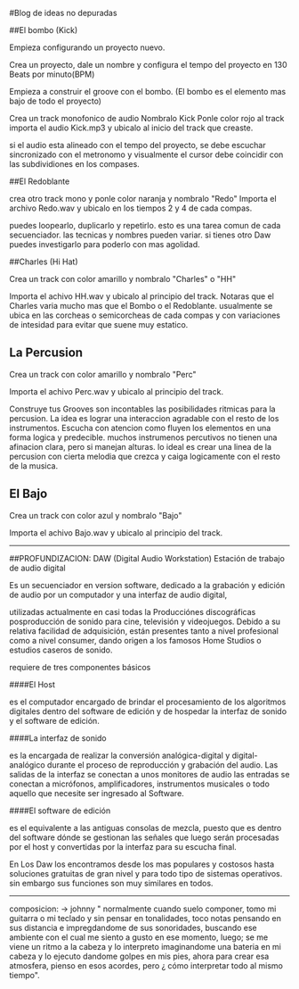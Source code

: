 #Blog de ideas no depuradas




##El bombo (Kick)

Empieza configurando un proyecto nuevo.

Crea un proyecto, dale un nombre y configura el tempo del proyecto en 130 Beats por minuto(BPM)

Empieza a construir el groove con el bombo. (El bombo es el elemento mas bajo de todo el proyecto)

Crea un track monofonico de audio
Nombralo Kick
Ponle color rojo al track
importa el audio Kick.mp3 y ubicalo al inicio del track que creaste.

si el audio esta alineado con el tempo del proyecto, se debe escuchar sincronizado con el metronomo y visualmente el cursor debe coincidir con las subdividiones en los compases.


##El Redoblante

crea otro track mono y ponle color naranja y nombralo "Redo"
Importa el archivo Redo.wav y ubicalo en los tiempos 2 y 4 de cada compas.

puedes loopearlo, duplicarlo y repetirlo. esto es una tarea comun de cada secuenciador. las tecnicas y nombres pueden variar. si tienes otro Daw puedes investigarlo para poderlo con mas agolidad.

##Charles (Hi Hat)

Crea un track con color amarillo y nombralo "Charles" o "HH"

Importa el achivo HH.wav y ubicalo al principio del track.
Notaras que el Charles varia mucho mas que el Bombo o el Redoblante. usualmente se ubica en las corcheas o semicorcheas de cada compas y con variaciones de intesidad para evitar que suene muy estatico.


## La Percusion

Crea un track con color amarillo y nombralo "Perc"

Importa el achivo Perc.wav y ubicalo al principio del track. 


Construye tus Grooves
son incontables las posibilidades ritmicas para la percusion. La idea es lograr una interaccion agradable con el resto de los instrumentos. Escucha con atencion como fluyen los elementos en una forma logica y predecible.
muchos instrumenos percutivos no tienen una afinacion clara, pero si manejan alturas. lo ideal es crear una linea de la percusion con cierta melodia que crezca y caiga logicamente con el resto de la musica.

## El Bajo

Crea un track con color azul y nombralo "Bajo"

Importa el achivo Bajo.wav y ubicalo al principio del track. 









----
##PROFUNDIZACION:  DAW (Digital Audio Workstation) Estación de trabajo de audio digital


Es un secuenciador en version software, dedicado a la grabación y edición de audio por un computador y una interfaz de audio digital,

utilizadas actualmente en casi todas la Producciónes discográficas posproducción de sonido para cine, televisión y videojuegos. Debido a su relativa facilidad de adquisición, están presentes tanto a nivel profesional como a nivel consumer, dando origen a los famosos Home Studios o estudios caseros de sonido.

requiere de tres componentes básicos

####El Host

es el computador encargado de brindar el procesamiento de los algoritmos digitales dentro del software de edición y de hospedar la interfaz de sonido y el software de edición.

####La interfaz de sonido

es la encargada de realizar la conversión analógica-digital y digital-analógico durante el proceso de reproducción y grabación del audio. Las salidas de la interfaz se conectan a unos monitores de audio las entradas se conectan a micrófonos, amplificadores, instrumentos musicales o todo aquello que necesite ser ingresado al Software.

####El software de edición

es el equivalente a las antiguas consolas de mezcla, puesto que es dentro del software dónde se gestionan las señales que luego serán procesadas por el host y convertidas por la interfaz para su escucha final.

En Los Daw los encontramos desde los mas populares y costosos hasta soluciones gratuitas de gran nivel y para todo tipo de sistemas operativos. sin embargo sus funciones son muy similares en todos.


----




composicion: -> johnny " normalmente cuando suelo componer, tomo mi guitarra o mi teclado y sin pensar en tonalidades, toco notas pensando en sus distancia e impregdandome de sus sonoridades, buscando ese ambiente con el cual me siento a gusto en ese momento, luego; se me viene un ritmo a la cabeza y lo interpreto imaginandome una bateria en mi cabeza y lo ejecuto dandome golpes en mis pies, ahora para crear esa atmosfera, pienso en esos acordes, pero ¿ cómo interpretar todo al mismo tiempo".


